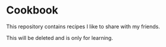 # Cookbook
This repository contains recipes I like to share with my friends.

This will be deleted and is only for learning. 
